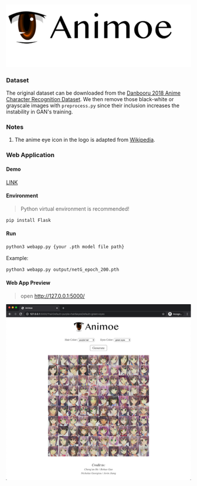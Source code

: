 <div align="center">
    <img width="700px" src="https://github.com/Fairyland0902/Animoe/raw/master/misc/Animoe.png">
</div>

### Dataset

The original dataset can be downloaded from the [Danbooru 2018 Anime Character Recognition Dataset](https://github.com/grapeot/Danbooru2018AnimeCharacterRecognitionDataset). We then remove those black-white or grayscale images with `preprocess.py` since their inclusion increases the instability in GAN's training.

### Notes

1. The anime eye icon in the logo is adapted from [Wikipedia](https://en.wikipedia.org/wiki/File:Anime_eye.svg).


### Web Application 

#### Demo
[LINK](https://drive.google.com/file/d/1NXwHeaoiNIMDaAmbylT8oezc6Px14P1F/view?usp=sharing)

#### Environment
> Python virtual environment is recommended!

```bash
pip install Flask
```

#### Run

```bash
python3 webapp.py {your .pth model file path}
```

Example:
```bash
python3 webapp.py output/netG_epoch_200.pth
```

#### Web App Preview
> open http://127.0.0.1:5000/

![webapp](misc/webapp.png)
